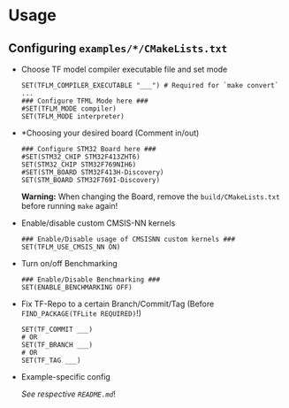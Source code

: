 # Usage

## Configuring `examples/*/CMakeLists.txt`
- Choose TF model compiler executable file and set mode
  ```
  SET(TFLM_COMPILER_EXECUTABLE "___") # Required for `make convert`
  ...
  ### Configure TFML Mode here ###
  #SET(TFLM_MODE compiler)
  SET(TFLM_MODE interpreter)
  ```
- *Choosing your desired board (Comment in/out)
  ```
  ### Configure STM32 Board here ###
  #SET(STM32_CHIP STM32F413ZHT6)
  SET(STM32_CHIP STM32F769NIH6)
  #SET(STM_BOARD STM32F413H-Discovery)
  SET(STM_BOARD STM32F769I-Discovery)
  ```

  **Warning:** When changing the Board, remove the `build/CMakeLists.txt` before running `make` again!

- Enable/disable custom CMSIS-NN kernels
  ```
  ### Enable/Disable usage of CMSISNN custom kernels ###
  SET(TFLM_USE_CMSIS_NN ON)
  ```
- Turn on/off Benchmarking
  ```
  ### Enable/Disable Benchmarking ###
  SET(ENABLE_BENCHMARKING OFF)
  ```
- Fix TF-Repo to a certain Branch/Commit/Tag (Before `FIND_PACKAGE(TFLite REQUIRED)`!)
  ```
  SET(TF_COMMIT ___)
  # OR
  SET(TF_BRANCH ___)
  # OR
  SET(TF_TAG ___)
  ```
- Example-specific config

  *See respective `README.md`*!
